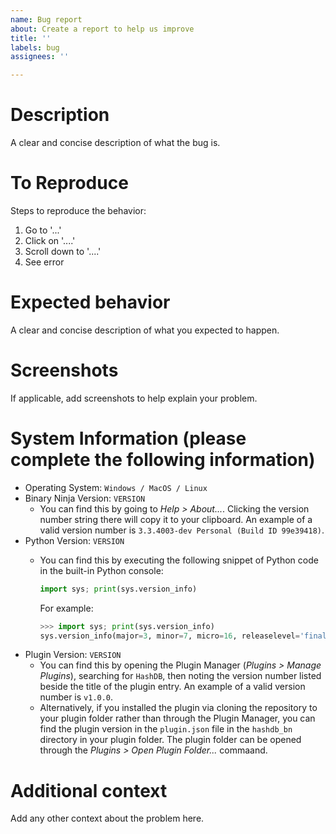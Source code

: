 ```yaml
---
name: Bug report
about: Create a report to help us improve
title: ''
labels: bug
assignees: ''

---
```


# Description
A clear and concise description of what the bug is.

# To Reproduce
Steps to reproduce the behavior:
1. Go to '...'
2. Click on '....'
3. Scroll down to '....'
4. See error

# Expected behavior
A clear and concise description of what you expected to happen.

# Screenshots
If applicable, add screenshots to help explain your problem.

# System Information (please complete the following information)

- Operating System: `Windows / MacOS / Linux`
- Binary Ninja Version: `VERSION`
    - You can find this by going to _Help > About..._. Clicking the version number string there will copy it to your clipboard. An example of a valid version number is `3.3.4003-dev Personal (Build ID 99e39418)`.
- Python Version: `VERSION`
    - You can find this by executing the following snippet of Python code in the built-in Python console:

        ```python
        import sys; print(sys.version_info)
        ```

        For example:

        ```python
        >>> import sys; print(sys.version_info)
        sys.version_info(major=3, minor=7, micro=16, releaselevel='final', serial=0)
        ```
- Plugin Version: `VERSION`
    - You can find this by opening the Plugin Manager (_Plugins > Manage Plugins_), searching for `HashDB`, then noting the version number listed beside the title of the plugin entry. An example of a valid version number is `v1.0.0`.
    - Alternatively, if you installed the plugin via cloning the repository to your plugin folder rather than through the Plugin Manager, you can find the plugin version in the `plugin.json` file in the `hashdb_bn` directory in your plugin folder. The plugin folder can be opened through the _Plugins > Open Plugin Folder..._ commaand.

# Additional context
Add any other context about the problem here.
